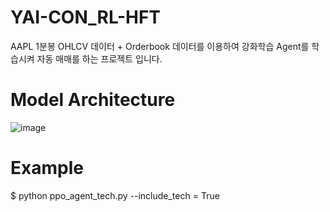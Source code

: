 # YAI-CON_RL-HFT

AAPL 1분봉 OHLCV 데이터 + Orderbook 데이터를 이용하여 강화학습 Agent를 학습시켜 자동 매매를 하는 프로젝트 입니다. 

# Model Architecture
![image](https://github.com/user-attachments/assets/6383815f-4210-477f-b5de-da2944416933)


# Example
$ python ppo_agent_tech.py --include_tech = True
